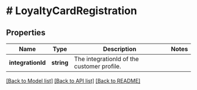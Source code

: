 # # LoyaltyCardRegistration

## Properties

Name | Type | Description | Notes
------------ | ------------- | ------------- | -------------
**integrationId** | **string** | The integrationId of the customer profile. | 

[[Back to Model list]](../../README.md#documentation-for-models) [[Back to API list]](../../README.md#documentation-for-api-endpoints) [[Back to README]](../../README.md)


